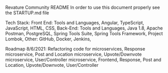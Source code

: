 Revature Community README
In order to use this document properly see the STARTUP.md file

Tech Stack:
	Front End: Tools and Languages,
	Angular,
	TypeScript,
	JavaScript,
	HTML,
	CSS,
	Back-End: Tools and Languages,
	Java 1.8,
	Apache Postman,
	PostgreSQL,
	Spring Tools Suite,
	Spring Tools Framework,
	Project Lombok,
	Other:
	GitHub,
	Docker,
	Jenkins,


Roadmap 8/6/2021:
	Refactoring code for microservices,
	Response microservice,
	Post and Location microservice,
	Upvote/Downvote microservice,
	User/Controller microservice,
	Frontend,
	Response,
	Post and Location,
	Upvote/Downvote,
	User/Controller
